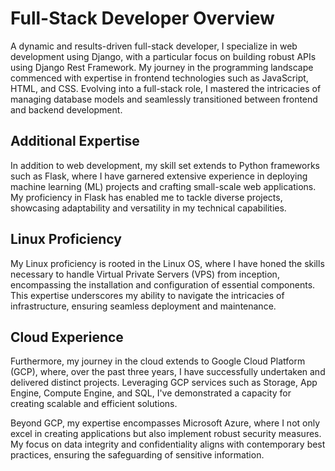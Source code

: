 # Full-Stack Developer Overview

A dynamic and results-driven full-stack developer, I specialize in web development using Django, with a particular focus on building robust APIs using Django Rest Framework. My journey in the programming landscape commenced with expertise in frontend technologies such as JavaScript, HTML, and CSS. Evolving into a full-stack role, I mastered the intricacies of managing database models and seamlessly transitioned between frontend and backend development.

## Additional Expertise

In addition to web development, my skill set extends to Python frameworks such as Flask, where I have garnered extensive experience in deploying machine learning (ML) projects and crafting small-scale web applications. My proficiency in Flask has enabled me to tackle diverse projects, showcasing adaptability and versatility in my technical capabilities.

## Linux Proficiency

My Linux proficiency is rooted in the Linux OS, where I have honed the skills necessary to handle Virtual Private Servers (VPS) from inception, encompassing the installation and configuration of essential components. This expertise underscores my ability to navigate the intricacies of infrastructure, ensuring seamless deployment and maintenance.

## Cloud Experience

Furthermore, my journey in the cloud extends to Google Cloud Platform (GCP), where, over the past three years, I have successfully undertaken and delivered distinct projects. Leveraging GCP services such as Storage, App Engine, Compute Engine, and SQL, I've demonstrated a capacity for creating scalable and efficient solutions.

Beyond GCP, my expertise encompasses Microsoft Azure, where I not only excel in creating applications but also implement robust security measures. My focus on data integrity and confidentiality aligns with contemporary best practices, ensuring the safeguarding of sensitive information.


